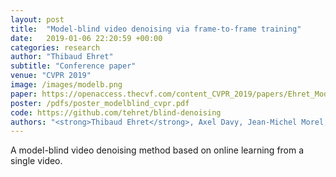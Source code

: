 ```yaml
---
layout: post
title:  "Model-blind video denoising via frame-to-frame training"
date:   2019-01-06 22:20:59 +00:00
categories: research
author: "Thibaud Ehret"
subtitle: "Conference paper"
venue: "CVPR 2019"
image: /images/modelb.png
paper: https://openaccess.thecvf.com/content_CVPR_2019/papers/Ehret_Model-Blind_Video_Denoising_via_Frame-To-Frame_Training_CVPR_2019_paper.pdf
poster: /pdfs/poster_modelblind_cvpr.pdf
code: https://github.com/tehret/blind-denoising
authors: "<strong>Thibaud Ehret</strong>, Axel Davy, Jean-Michel Morel, Gabriele Facciolo, Pablo Arias"
---
```

A model-blind video denoising method based on online learning from a single video.
